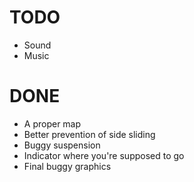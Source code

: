 # TODO
- Sound
- Music

# DONE
- A proper map
- Better prevention of side sliding
- Buggy suspension
- Indicator where you're supposed to go
- Final buggy graphics